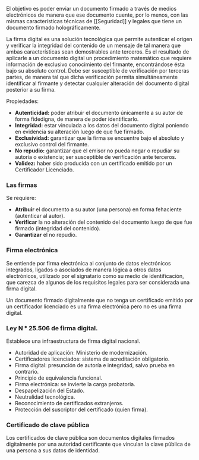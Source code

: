 El objetivo es poder enviar un documento firmado a través de medios electrónicos de manera que ese documento cuente, por lo menos, con las mismas características técnicas de [[Seguridad]] y legales que tiene un documento firmado holográficamente.

La firma digital es una solución tecnológica que permite autenticar el origen y verificar la integridad del contenido de un mensaje de tal manera que ambas características sean demostrables ante terceros. Es el resultado de aplicarle a un documento digital un procedimiento matemático que requiere información de exclusivo conocimiento del firmante, encontrándose ésta bajo su absoluto control. Debe ser susceptible de verificación por terceras partes, de manera tal que dicha verificación permita simultáneamente identificar al firmante y detectar cualquier alteración del documento digital posterior a su firma.

Propiedades:
- **Autenticidad:** poder atribuir el documento únicamente a su autor de forma fidedigna, de manera de poder identificarlo.
- **Integridad:** estar vinculada a los datos del documento digital poniendo en evidencia su alteración luego de que fue firmado.
- **Exclusividad:** garantizar que la firma se encuentre bajo el absoluto y exclusivo control del firmante.
- **No repudio:** garantizar que el emisor no pueda negar o repudiar su autoría o existencia; ser susceptible de verificación ante terceros.
- **Validez:** haber sido producida con un certificado emitido por un Certificador Licenciado.

### Las firmas
Se requiere:
- **Atribuir** el documento a su autor (una persona) en forma fehaciente (autenticar al autor).
- **Verificar** la no alteración del contenido del documento luego de que fue firmado (integridad del contenido).
- **Garantizar** el no repudio.
  
### Firma electrónica
Se entiende por firma electrónica al conjunto de datos electrónicos integrados, ligados o asociados de manera lógica a otros datos electrónicos, utilizado por el signatario como su medio de identificación, que carezca de algunos de los requisitos legales para ser considerada una firma digital.

Un documento firmado digitalmente que no tenga un certificado emitido por un certificador licenciado es una firma electrónica pero no es una firma digital.

### Ley N ° 25.506 de firma digital.
Establece una infraestructura de firma digital nacional.

- Autoridad de aplicación: Ministerio de modernización.
- Certificadores licenciados: sistema de acreditación obligatorio.
- Firma digital: presunción de autoría e integridad, salvo prueba en contrario.
- Principio de equivalencia funcional.
- Firma electrónica: se invierte la carga probatoria.
- Despapelización del Estado.
- Neutralidad tecnológica.
- Reconocimiento de certificados extranjeros.
- Protección del suscriptor del certificado (quien firma).
  
### Certificado de clave pública
Los certificados de clave pública son documentos digitales firmados digitalmente por una autoridad certificante que vinculan la clave pública de una persona a sus datos de identidad.